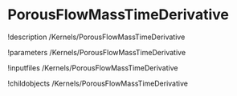 <!-- MOOSE Documentation Stub: Remove this when content is added. -->

# PorousFlowMassTimeDerivative
!description /Kernels/PorousFlowMassTimeDerivative

!parameters /Kernels/PorousFlowMassTimeDerivative

!inputfiles /Kernels/PorousFlowMassTimeDerivative

!childobjects /Kernels/PorousFlowMassTimeDerivative
